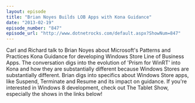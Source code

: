 ```yaml
---
layout: episode
title: "Brian Noyes Builds LOB Apps with Kona Guidance"
date: "2013-02-19"
episode_number: "847"
episode_url: "http://www.dotnetrocks.com/default.aspx?ShowNum=847"
---
```


Carl and Richard talk to Brian Noyes about Microsoft's Patterns and Practices Kona Guidance for developing Windows Store Line of Business Apps. The conversation digs into the evolution of 'Prism for WinRT' into Kona and how they are substantially different because Windows Stores are substantially different. Brian digs into specifics about Windows Store apps, like Suspend, Terminate and Resume and its impact on guidance. If you're interested in Windows 8 development, check out The Tablet Show, especially the shows in the links below!
